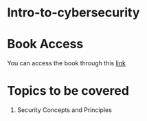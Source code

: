 # Intro-to-cybersecurity

# Book Access
You can access the book through this [link](https://people.scs.carleton.ca/~paulv/toolsjewels.html)

# Topics to be covered
1. Security Concepts and Principles
